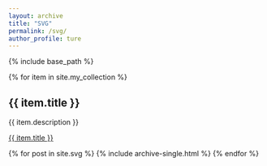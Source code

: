 ```yaml
---
layout: archive
title: "SVG"
permalink: /svg/
author_profile: ture
---
```


{% include base_path %}

{% for item in site.my_collection %}
  <h2>{{ item.title }}</h2>
  <p>{{ item.description }}</p>
  <p><a href="{{ item.url }}">{{ item.title }}</a></p>
  
{% for post in site.svg %}
  {% include archive-single.html %}
{% endfor %}